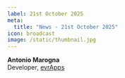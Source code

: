 ```yaml
---
label: 21st October 2025
meta:
  title: "News - 21st October 2025"
icon: broadcast
image: /static/thumbnail.jpg
---
```


**Antonio Marogna**  
Developer, [evrApps](https://www.evrapp.cloud)
